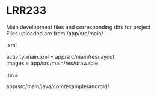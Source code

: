 # LRR233 

Main development files and corresponding dirs for project  
Files uploaded are from /app/src/main/

.xml  

activity_main.xml = app/src/main/res/layout  
images = app/src/main/res/drawable  

.java   

app/src/main/java/com/example/android/   
